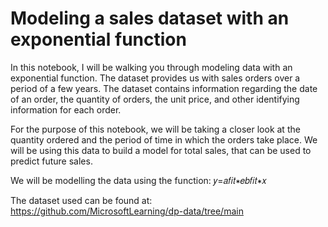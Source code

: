 # Modeling a sales dataset with an exponential function

In this notebook, I will be walking you through modeling data with an exponential function. The dataset provides us with sales orders over a period of a few years. The dataset contains information regarding the date of an order, the quantity of orders, the unit price, and other identifying information for each order.

For the purpose of this notebook, we will be taking a closer look at the quantity ordered and the period of time in which the orders take place. We will be using this data to build a model for total sales, that can be used to predict future sales.

We will be modelling the data using the function:  𝑦=𝑎𝑓𝑖𝑡∗𝑒𝑏𝑓𝑖𝑡∗𝑥

The dataset used can be found at: https://github.com/MicrosoftLearning/dp-data/tree/main
